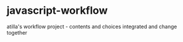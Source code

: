 # javascript-workflow
atilla's workflow project - contents and choices integrated and change together
